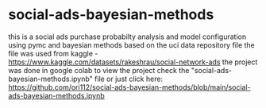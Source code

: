 # social-ads-bayesian-methods
this is a social ads purchase probabilty analysis and model configuration using pymc and bayesian methods based on the uci data repository file
the file was used from kaggle - https://www.kaggle.com/datasets/rakeshrau/social-network-ads
the project was done in google colab
to view the project check the "social-ads-bayesian-methods.ipynb" file or just click here: https://github.com/ori112/social-ads-bayesian-methods/blob/main/social-ads-bayesian-methods.ipynb
